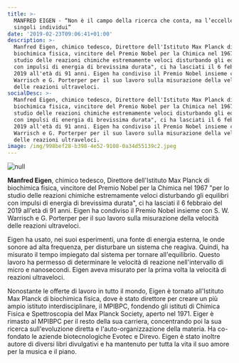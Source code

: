 ```yaml
---
title: >-
  MANFRED EIGEN - “Non è il campo della ricerca che conta, ma l’eccellenza dei
  singoli individui”
date: '2019-02-23T09:06:41+01:00'
description: >-
  Manfred Eigen, chimico tedesco, Direttore dell'Istituto Max Planck di
  biochimica fisica, vincitore del Premio Nobel per la Chimica nel 1967 "per lo
  studio delle reazioni chimiche estremamente veloci disturbando gli equilibri
  con impulsi di energia di brevissima durata", ci ha lasciati il 6 febbraio del
  2019 all'età di 91 anni. Eigen ha condiviso il Premio Nobel insieme con S. W.
  Warrisch e G. Porterper per il suo lavoro sulla misurazione della velocità
  delle reazioni ultraveloci.
socialDesc: >-
  Manfred Eigen, chimico tedesco, Direttore dell'Istituto Max Planck di
  biochimica fisica, vincitore del Premio Nobel per la Chimica nel 1967 "per lo
  studio delle reazioni chimiche estremamente veloci disturbando gli equilibri
  con impulsi di energia di brevissima durata", ci ha lasciati il 6 febbraio del
  2019 all'età di 91 anni. Eigen ha condiviso il Premio Nobel insieme con S. W.
  Warrisch e G. Porterper per il suo lavoro sulla misurazione della velocità
  delle reazioni ultraveloci.
image: /img/998bef28-b398-4e52-9108-0a34d55139c2.jpeg
---
```

![null](/img/998bef28-b398-4e52-9108-0a34d55139c2.jpeg)

**Manfred Eigen**, chimico tedesco, Direttore dell'Istituto Max Planck di biochimica fisica, vincitore del Premio Nobel per la Chimica nel 1967 "per lo studio delle reazioni chimiche estremamente veloci disturbando gli equilibri con impulsi di energia di brevissima durata", ci ha lasciati il 6 febbraio del 2019 all'età di 91 anni. Eigen ha condiviso il Premio Nobel insieme con S. W. Warrisch e G. Porterper per il suo lavoro sulla misurazione della velocità delle reazioni ultraveloci.

Eigen ha usato, nei suoi esperimenti, una fonte di energia esterna, le onde sonore ad alta frequenza, per disturbare un sistema che reagiva. Quindi, ha misurato il tempo impiegato dal sistema per tornare all'equilibrio. Questo lavoro ha permesso di determinare le velocità di reazione nell'intervallo di micro e nanosecondi. Eigen aveva misurato per la prima volta la velocità di reazioni ultraveloci.

Nonostante le offerte di lavoro in tutto il mondo, Eigen è tornato all'Istituto Max Planck di biochimica fisica, dove è stato direttore per creare un più ampio istituto interdisciplinare, il MPIBPC, fondendo gli istituti di Chimica Fisica e Spettroscopia del Max Planck Society, aperto nel 1971. Eiger è rimasto al MPIBPC per il resto della sua carriera, concentrando poi la sua ricerca sull'evoluzione diretta e l'auto-organizzazione della materia. Ha co-fondato le aziende biotecnologiche Evotec e Direvo. Eigen è stato inoltre autore di diversi libri divulgativi e ha mantenuto per tutta la vita il suo amore per la musica e il piano.
